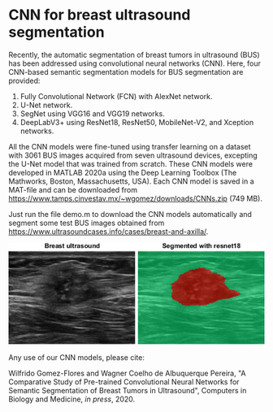 # CNN for breast ultrasound segmentation
Recently, the automatic segmentation of breast tumors in ultrasound (BUS) has been addressed using convolutional neural networks (CNN). Here, four CNN-based semantic segmentation models for BUS segmentation are provided: 
1. Fully Convolutional Network (FCN) with AlexNet network.
2. U-Net network.
3. SegNet using VGG16 and VGG19 networks.
4. DeepLabV3+ using ResNet18, ResNet50, MobileNet-V2, and Xception networks.

All the CNN models were fine-tuned using transfer learning on a dataset with 3061 BUS images acquired from seven ultrasound devices, excepting the U-Net model that was trained from scratch. These CNN models were developed in MATLAB 2020a using the Deep Learning Toolbox (The Mathworks, Boston, Massachusetts, USA). Each CNN model is saved in a MAT-file and can be downloaded from https://www.tamps.cinvestav.mx/~wgomez/downloads/CNNs.zip (749 MB).

Just run the file demo.m to download the CNN models automatically and segment some test BUS images obtained from https://www.ultrasoundcases.info/cases/breast-and-axilla/.

![picture alt](https://github.com/wgomezf/CNN-BUS-segment/blob/master/cnnseg.png "CAD")

Any use of our CNN models, please cite:

Wilfrido Gomez-Flores and Wagner Coelho de Albuquerque Pereira, "A Comparative Study of Pre-trained Convolutional Neural Networks for Semantic Segmentation of Breast Tumors in Ultrasound", Computers in Biology and Medicine, _in press_, 2020.
